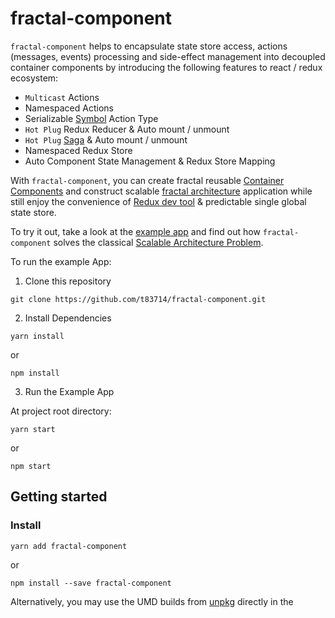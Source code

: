 # fractal-component

`fractal-component` helps to encapsulate state store access, actions (messages, events) processing and side-effect management into decoupled container components by introducing the following features to react / redux ecosystem:
- `Multicast` Actions
- Namespaced Actions
- Serializable [Symbol](https://developer.mozilla.org/en-US/docs/Web/JavaScript/Reference/Global_Objects/Symbol) Action Type 
- `Hot Plug` Redux Reducer & Auto mount / unmount
- `Hot Plug` [Saga](https://redux-saga.js.org/) & Auto mount / unmount
- Namespaced Redux Store
- Auto Component State Management & Redux Store Mapping

With `fractal-component`, you can create fractal reusable [Container Components](https://redux.js.org/basics/usagewithreact#presentational-and-container-components) and construct scalable [fractal architecture](https://www.metropolismag.com/architecture/science-for-designers-scaling-and-fractals/) application while still enjoy the convenience of [Redux dev tool](https://github.com/zalmoxisus/redux-devtools-extension) & predictable single global state store.

To try it out, take a look at the [example app](examples/exampleApp) and find out how `fractal-component` solves the classical [Scalable Architecture Problem](https://github.com/slorber/scalable-frontend-with-elm-or-redux).

To run the example App:

1. Clone this repository
```
git clone https://github.com/t83714/fractal-component.git
```

2. Install Dependencies
```
yarn install
```
or
```
npm install
```
3. Run the Example App

At project root directory:
```
yarn start
```
or
```
npm start
```

## Getting started

### Install

```
yarn add fractal-component
```
or
```
npm install --save fractal-component
```

Alternatively, you may use the UMD builds from [unpkg](https://unpkg.com/fractal-component) directly in the <script> tag of an HTML page.